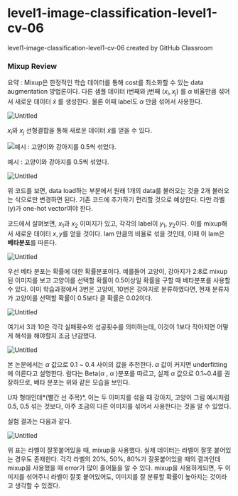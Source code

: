 # level1-image-classification-level1-cv-06
level1-image-classification-level1-cv-06 created by GitHub Classroom

### Mixup Review

요약 : Mixup은 한정적인 학습 데이터를 통해 cost를 최소화할 수 있는 data augmentation 방법론이다. 다른 샘플 데이터 i번째와 j번째 $(x_i, x_j)$ 를 $\alpha$ 비율만큼 섞어서 새로운 데이터 $\tilde{x}$ 를 생성한다. 물론 이때 label도 $\alpha$ 만큼 섞어서 사용한다. 

![Untitled](https://s3-us-west-2.amazonaws.com/secure.notion-static.com/27f69f79-f315-48be-8a64-67e7205aa272/Untitled.png)

$x_i$와 $x_j$ 선형결합을 통해 새로운 데이터 $\tilde{x}$를 얻을 수 있다. 

![예시 : 고양이와 강아지를 0.5씩 섞었다.](https://s3-us-west-2.amazonaws.com/secure.notion-static.com/e8a3e71c-c56d-479f-b11f-5f1844c917b4/Untitled.png)

예시 : 고양이와 강아지를 0.5씩 섞었다.

![Untitled](https://s3-us-west-2.amazonaws.com/secure.notion-static.com/f87c2119-561e-4c65-81ba-f7f6ff8a7f4a/Untitled.png)

위 코드를 보면, data load하는 부분에서 원래 1개의 data를 불러오는 것을 2개 불러오는 식으로만 변경하면 된다. 기존 코드에 추가하기 편리할 것으로 예상한다. 다만 라벨(y)가 one-hot vector여야 한다.

코드에서 살펴보면, $x_1$과 $x_2$ 이미지가 있고, 각각의 label이 $y_1$, $y_2$이다. 이를 mixup해서 새로운 데이터 $x,y$를 얻을 것이다. lam 만큼의 비율로 섞을 것인데, 이때 이 lam은 **베타분포**를 따른다. 

![Untitled](https://s3-us-west-2.amazonaws.com/secure.notion-static.com/a172fcf5-0f21-43ad-b7a2-407ec7078b98/Untitled.png)

우선 베타 분포는 확률에 대한 확률분포이다. 예를들어 고양이, 강아지가 2:8로 mixup된 이미지를 보고 고양이를 선택할 확률이 0.5이상일 확률을 구할 때 베타분포를 사용할 수 있다. 
이미 학습과정에서 3번은 고양이, 10번은 강아지로 분류하였다면, 현재 분류자가 고양이를 선택할 확률이 0.5보다 클 확률은 0.02이다. 

![Untitled](https://s3-us-west-2.amazonaws.com/secure.notion-static.com/1374f21b-5a30-4524-9322-898feaaf697f/Untitled.png)

여기서 3과 10은 각각 실패횟수와 성공횟수를 의미하는데, 이것이 1보다 작아지면 어떻게 해석을 해야할지 조금 난감했다. 

![Untitled](https://s3-us-west-2.amazonaws.com/secure.notion-static.com/49c0ff54-097c-447a-b334-07472ca5996c/Untitled.png)

본 논문에서는 $\alpha$ 값으로 0.1 ~ 0.4 사이의 값을 추천한다. $\alpha$ 값이 커지면 underfitting에 이른다고 설명한다. 람다는 Beta($\alpha$ , $\alpha$ )분포를 따르고, 실제 $\alpha$ 값으로 0.1~0.4를 권장하므로, 베타 분포는 위와 같은 모습을 보인다. 

U자 형태인데*(빨간 선 주목)*, 이는 두 이미지를 섞을 때 강아지, 고양이 그림 예시처럼 0.5, 0.5 섞는 것보다, 아주 조금의 다른 이미지를 섞어서 사용한다는 것을 알 수 있었다. 

실험 결과는 다음과 같다. 

![Untitled](https://s3-us-west-2.amazonaws.com/secure.notion-static.com/5ef3bf85-6751-4762-bec2-ccd147ebd0e0/Untitled.png)

위 표는 라벨이 잘못붙어있을 때, mixup을 사용했다. 실제 데이터는 라벨이 잘못 붙어있는 경우도 존재한다. 각각 라벨의 20%, 50%, 80%가 잘못붙어있을 때의 결과인데 mixup을 사용했을 때 error가 많이 줄어듦을 알 수 있다. 
mixup을 사용하게되면, 두 이미지를 섞어주니 라벨이 잘못 붙어있어도, 이미지를 잘 분류할 확률이 높아지는 것이라고 생각할 수 있겠다.
